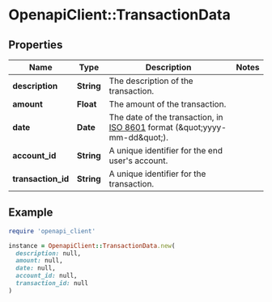 # OpenapiClient::TransactionData

## Properties

| Name | Type | Description | Notes |
| ---- | ---- | ----------- | ----- |
| **description** | **String** | The description of the transaction. |  |
| **amount** | **Float** | The amount of the transaction. |  |
| **date** | **Date** | The date of the transaction, in [ISO 8601](https://wikipedia.org/wiki/ISO_8601) format (\&quot;yyyy-mm-dd\&quot;). |  |
| **account_id** | **String** | A unique identifier for the end user&#39;s account. |  |
| **transaction_id** | **String** | A unique identifier for the transaction. |  |

## Example

```ruby
require 'openapi_client'

instance = OpenapiClient::TransactionData.new(
  description: null,
  amount: null,
  date: null,
  account_id: null,
  transaction_id: null
)
```

